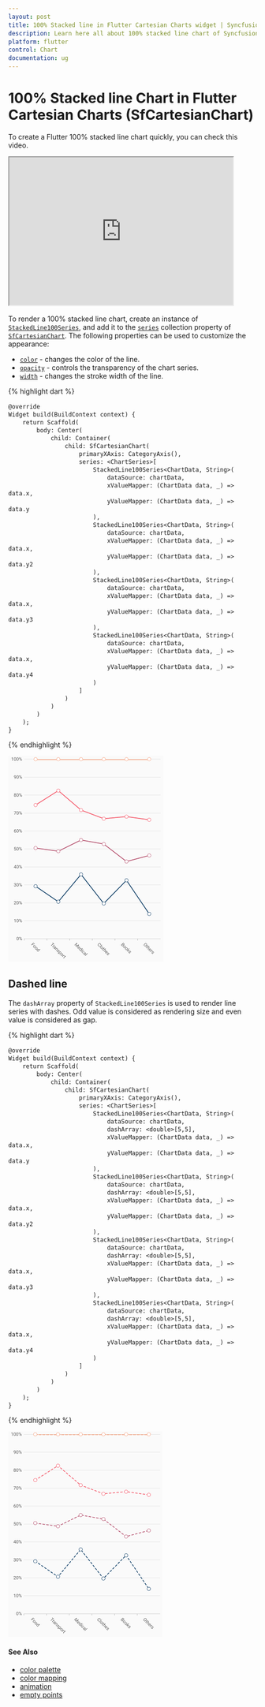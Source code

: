 ```yaml
---
layout: post
title: 100% Stacked line in Flutter Cartesian Charts widget | Syncfusion 
description: Learn here all about 100% stacked line chart of Syncfusion Flutter Cartesian Charts (SfCartesianChart) widget and more.
platform: flutter
control: Chart
documentation: ug
---
```


# 100% Stacked line Chart in Flutter Cartesian Charts (SfCartesianChart)

To create a Flutter 100% stacked line chart quickly, you can check this video.

<style>#flutter100stackedlineChartTutorial{width : 90% !important; height: 300px !important }</style>
<iframe id='flutter100stackedlineChartTutorial' src='https://www.youtube.com/embed/NCUDBD_ClHo'></iframe>

To render a 100% stacked line chart, create an instance of [`StackedLine100Series`](https://pub.dev/documentation/syncfusion_flutter_charts/latest/charts/StackedLine100Series-class.html), and add it to the [`series`](https://pub.dev/documentation/syncfusion_flutter_charts/latest/charts/SfCartesianChart/series.html) collection property of [`SfCartesianChart`](https://pub.dev/documentation/syncfusion_flutter_charts/latest/charts/SfCartesianChart/SfCartesianChart.html). The following properties can be used to customize the appearance:

* [`color`](https://pub.dev/documentation/syncfusion_flutter_charts/latest/charts/CartesianSeries/color.html) - changes the color of the line.
* [`opacity`](https://pub.dev/documentation/syncfusion_flutter_charts/latest/charts/CartesianSeries/opacity.html) - controls the transparency of the chart series.
* [`width`](https://pub.dev/documentation/syncfusion_flutter_charts/latest/charts/CartesianSeries/width.html) - changes the stroke width of the line.

{% highlight dart %} 

    @override
    Widget build(BuildContext context) {
        return Scaffold(
            body: Center(
                child: Container(
                    child: SfCartesianChart(
                        primaryXAxis: CategoryAxis(),
                        series: <ChartSeries>[
                            StackedLine100Series<ChartData, String>(
                                dataSource: chartData,
                                xValueMapper: (ChartData data, _) => data.x,
                                yValueMapper: (ChartData data, _) => data.y
                            ),
                            StackedLine100Series<ChartData, String>(
                                dataSource: chartData,
                                xValueMapper: (ChartData data, _) => data.x,
                                yValueMapper: (ChartData data, _) => data.y2
                            ),
                            StackedLine100Series<ChartData, String>(
                                dataSource: chartData,
                                xValueMapper: (ChartData data, _) => data.x,
                                yValueMapper: (ChartData data, _) => data.y3
                            ),
                            StackedLine100Series<ChartData, String>(
                                dataSource: chartData,
                                xValueMapper: (ChartData data, _) => data.x,
                                yValueMapper: (ChartData data, _) => data.y4
                            )
                        ]
                    )
                )
            )
        );
    }

{% endhighlight %}

![Stacked 100 line chart](cartesian-chart-types-images/stacked_line_100.png)

## Dashed line

The `dashArray` property of `StackedLine100Series` is used to render line series with dashes. Odd value is considered as rendering size and even value is considered as gap.

{% highlight dart %} 
    
    @override
    Widget build(BuildContext context) {
        return Scaffold(
            body: Center(
                child: Container(
                    child: SfCartesianChart(
                        primaryXAxis: CategoryAxis(),
                        series: <ChartSeries>[
                            StackedLine100Series<ChartData, String>(
                                dataSource: chartData,
                                dashArray: <double>[5,5],
                                xValueMapper: (ChartData data, _) => data.x,
                                yValueMapper: (ChartData data, _) => data.y
                            ),
                            StackedLine100Series<ChartData, String>(
                                dataSource: chartData,
                                dashArray: <double>[5,5],
                                xValueMapper: (ChartData data, _) => data.x,
                                yValueMapper: (ChartData data, _) => data.y2
                            ),
                            StackedLine100Series<ChartData, String>(
                                dataSource: chartData,
                                dashArray: <double>[5,5],
                                xValueMapper: (ChartData data, _) => data.x,
                                yValueMapper: (ChartData data, _) => data.y3
                            ),
                            StackedLine100Series<ChartData, String>(
                                dataSource: chartData,
                                dashArray: <double>[5,5],
                                xValueMapper: (ChartData data, _) => data.x,
                                yValueMapper: (ChartData data, _) => data.y4
                            )
                        ]
                    )
                )
            )
        );
    }

{% endhighlight %}

![Dashed line chart](cartesian-chart-types-images/stacked_line_100_dashes.png)

#### See Also

* [color palette](/flutter/cartesian-charts/series-customization#color-palette) 
* [color mapping](/flutter/cartesian-charts/series-customization#color-mapping-for-data-points)
* [animation](/flutter/cartesian-charts/series-customization#animation)
* [empty points](/flutter/cartesian-charts/series-customization#empty-points) 